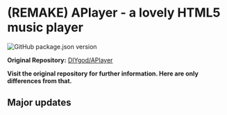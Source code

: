 # (REMAKE) APlayer - a lovely HTML5 music player

![GitHub package.json version](https://img.shields.io/github/package-json/v/LittleYe233/APlayer?style=flat-square)

**Original Repository:** [DIYgod/APlayer](https://github.com/DIYgod/APlayer)

**Visit the original repository for further information. Here are only differences from that.**

## Major updates
